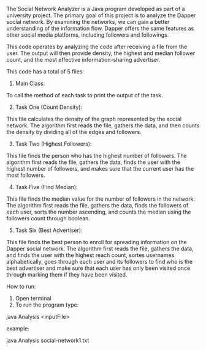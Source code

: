 The Social Network Analyzer is a Java program developed as part of a university project.
The primary goal of this project is to analyze the Dapper social network. By examining the networks, we can gain a better understanding of the information flow. 
Dapper offers the same features as other social media platforms, including followers and followings.


This code operates by analyzing the code after receiving a file from the user. 
The output will then provide density, the highest and median follower count, and the most effective information-sharing advertiser.

This code has a total of 5 files:

1. Main Class:

To call the method of each task to print the output of the task.

2. Task One (Count Density):

This file calculates the density of the graph represented by the social network.
The algorithm first reads the file, gathers the data, and then counts the density by dividing all of the edges and followers.

3. Task Two (Highest Followers):

This file finds the person who has the highest number of followers.
The algorithm first reads the file, gathers the data, finds the user with the highest number of followers, and makes sure that the current user has the most followers. 

4. Task Five (Find Median):

This file finds the median value for the number of followers in the network.
The algorithm first reads the file, gathers the data, finds the followers of each user, sorts the number ascending, and counts the median using the followers count through boolean. 

5. Task Six (Best Advertiser):

This file finds the best person to enroll for spreading information on the Dapper social network. 
The algorithm first reads the file, gathers the data, and finds the user with the highest reach count, sortes usernames alphabetically, goes through each user and its followers to find who is the best advertiser and make sure that each user has only been visited once through marking them if they have been visited. 

How to run:

1. Open terminal
2. To run the program type:

java Analysis \<inputFile\>

example:

java Analysis social-network1.txt







